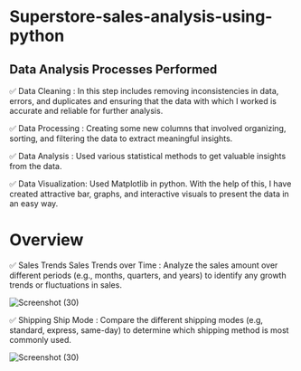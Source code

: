 # Superstore-sales-analysis-using-python
## Data Analysis Processes Performed 

✅ Data Cleaning : In this step includes removing inconsistencies in data, errors, and duplicates and ensuring that the data with which I worked is accurate and reliable for further analysis.

✅ Data Processing : Creating some new columns that involved organizing, sorting, and filtering the data to extract meaningful insights.

✅ Data Analysis : Used various statistical methods to get valuable insights from the data.

✅ Data Visualization: Used Matplotlib in python. With the help of this, I have created attractive bar, graphs, and interactive visuals to present the data in an easy way.

# Overview

✅ Sales Trends
Sales Trends over Time : Analyze the sales amount over different periods (e.g., months, quarters, and years) to identify any growth trends or fluctuations in sales.
  
![Screenshot (30)](https://github.com/Swapsonone10/Superstore-sales-analysis-using-python/assets/106740366/71665868-a79d-45ad-b9fb-d422d773a920)

✅ Shipping 
Ship Mode : Compare the different shipping modes (e.g, standard, express, same-day) to determine which shipping method is most  commonly used.

![Screenshot (30)](https://github.com/Swapsonone10/Superstore-sales-analysis-using-python/assets/106740366/6b07bfc9-e93f-43f6-8669-fd97a408b982)

